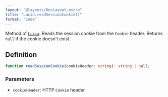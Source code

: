 ```yaml
---
layout: "@layouts/DocLayout.astro"
title: "Lucia.readSessionCookie()"
format: "code"
---
```


Method of [`Lucia`](/reference/main/Lucia). Reads the session cookie from the `Cookie` header. Returns `null` if the cookie doesn't exist.

## Definition

```ts
function readSessionCookie(cookieHeader: string): string | null;
```

### Parameters

- `cookieHeader`: HTTP `Cookie` header
